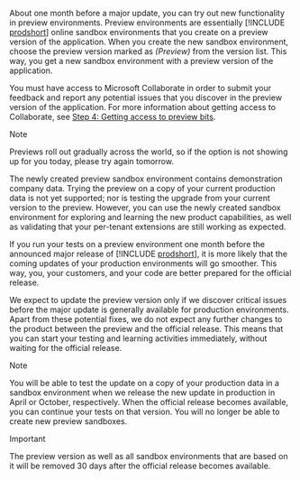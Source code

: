 About one month before a major update, you can try out new functionality in preview environments. Preview environments are essentially [!INCLUDE [prodshort](prodshort.md)] online sandbox environments that you create on a preview version of the application. When you create the new sandbox environment, choose the preview version marked as *(Preview)* from the version list. This way, you get a new sandbox environment with a preview version of the application.  

You must have access to Microsoft Collaborate in order to submit your feedback and report any potential issues that you discover in the preview version of the application. For more information about getting access to Collaborate, see [Step 4: Getting access to preview bits](../readiness/readiness-get-started.md#step-4-getting-access-to-preview-bits).

> [!NOTE]
> Previews roll out gradually across the world, so if the option is not showing up for you today, please try again tomorrow.

The newly created preview sandbox environment contains demonstration company data. Trying the preview on a copy of your current production data is not yet supported; nor is testing the upgrade from your current version to the preview. However, you can use the newly created sandbox environment for exploring and learning the new product capabilities, as well as validating that your per-tenant extensions are still working as expected.

If you run your tests on a preview environment one month before the announced major release of [!INCLUDE [prodshort](prodshort.md)], it is more likely that the coming updates of your production environments will go smoother. This way, you, your customers, and your code are better prepared for the official release.

We expect to update the preview version only if we discover critical issues before the major update is generally available for production environments. Apart from these potential fixes, we do not expect any further changes to the product between the preview and the official release. This means that you can start your testing and learning activities immediately, without waiting for the official release.

> [!NOTE]
> You will be able to test the update on a copy of your production data in a sandbox environment when we release the new update in production in April or October, respectively. When the official release becomes available, you can continue your tests on that version. You will no longer be able to create new preview sandboxes.  

> [!IMPORTANT]
> The preview version as well as all sandbox environments that are based on it will be removed 30 days after the official release becomes available. 
